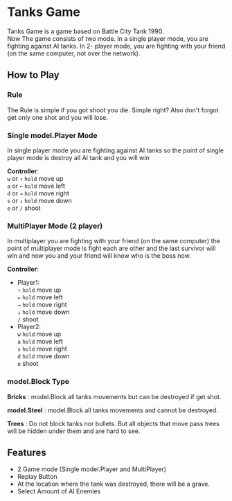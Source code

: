 # Tanks Game
Tanks Game is a game based on Battle City Tank 1990.  
Now The game consists of two mode. In a single player mode, you are fighting against AI tanks. In 2-
player mode, you are fighting with your friend (on the same computer, not over the network).

## How to Play
### Rule
The Rule is simple if you got shoot you die. Simple right? Also don't forgot get only one shot and you will lose. 

### Single model.Player Mode
In single player mode you are fighting against AI tanks so the point of single player mode is destroy all AI tank and you will win  

**Controller**:   
```w``` or ```↑``` ```hold``` move up  
```a``` or ```←``` ```hold``` move left  
```d``` or ```→``` ```hold``` move right  
```s``` or ```↓``` ```hold``` move down  
```e``` or ```/``` shoot

### MultiPlayer Mode (2 player)
In multiplayer you are fighting with your friend (on the same computer) the point of multiplayer mode is fight each are other and the last survivor will win and now you and your friend will know who is the boss now.

**Controller**:
- Player1:  
```↑``` ```hold``` move up  
```←``` ```hold``` move left  
```→``` ```hold``` move right  
```↓``` ```hold``` move down  
```/``` shoot
- Player2:  
```w``` ```hold``` move up  
```a``` ```hold``` move left  
```s``` ```hold``` move right  
```d``` ```hold``` move down   
```e``` shoot

### model.Block Type
**Bricks** : model.Block all tanks movements but can be destroyed if get shot.  

**model.Steel** : model.Block all tanks movements and cannot be destroyed.  

**Trees** : Do not block tanks nor bullets. But all objects that move pass trees will be hidden
under them and are hard to see.

## Features
* 2 Game mode (Single model.Player and MultiPlayer)
* Replay Button
* At the location where the tank was destroyed, there will be a grave.
* Select Amount of AI Enemies
